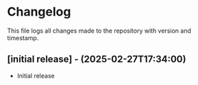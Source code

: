 # Changelog

This file logs all changes made to the repository with version and timestamp.


## [initial release] - (2025-02-27T17:34:00)
- Initial release